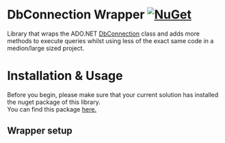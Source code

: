 # DbConnection Wrapper [![NuGet](https://img.shields.io/nuget/v/Pustalorc.DbConnectionWrapper.svg)](https://www.nuget.org/packages/Pustalorc.DbConnectionWrapper/)

Library that wraps the ADO.NET [DbConnection](https://docs.microsoft.com/en-us/dotnet/api/system.data.common.dbconnection) class and adds more methods to execute queries whilst using less of the exact same code in a medion/large sized project.

# Installation & Usage

Before you begin, please make sure that your current solution has installed the nuget package of this library.  
You can find this package [here.](https://www.nuget.org/packages/Pustalorc.DbConnectionWrapper)

## Wrapper setup
